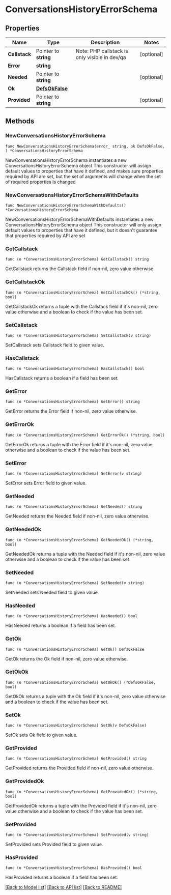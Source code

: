 # ConversationsHistoryErrorSchema

## Properties

Name | Type | Description | Notes
------------ | ------------- | ------------- | -------------
**Callstack** | Pointer to **string** | Note: PHP callstack is only visible in dev/qa | [optional] 
**Error** | **string** |  | 
**Needed** | Pointer to **string** |  | [optional] 
**Ok** | [**DefsOkFalse**](DefsOkFalse.md) |  | 
**Provided** | Pointer to **string** |  | [optional] 

## Methods

### NewConversationsHistoryErrorSchema

`func NewConversationsHistoryErrorSchema(error_ string, ok DefsOkFalse, ) *ConversationsHistoryErrorSchema`

NewConversationsHistoryErrorSchema instantiates a new ConversationsHistoryErrorSchema object
This constructor will assign default values to properties that have it defined,
and makes sure properties required by API are set, but the set of arguments
will change when the set of required properties is changed

### NewConversationsHistoryErrorSchemaWithDefaults

`func NewConversationsHistoryErrorSchemaWithDefaults() *ConversationsHistoryErrorSchema`

NewConversationsHistoryErrorSchemaWithDefaults instantiates a new ConversationsHistoryErrorSchema object
This constructor will only assign default values to properties that have it defined,
but it doesn't guarantee that properties required by API are set

### GetCallstack

`func (o *ConversationsHistoryErrorSchema) GetCallstack() string`

GetCallstack returns the Callstack field if non-nil, zero value otherwise.

### GetCallstackOk

`func (o *ConversationsHistoryErrorSchema) GetCallstackOk() (*string, bool)`

GetCallstackOk returns a tuple with the Callstack field if it's non-nil, zero value otherwise
and a boolean to check if the value has been set.

### SetCallstack

`func (o *ConversationsHistoryErrorSchema) SetCallstack(v string)`

SetCallstack sets Callstack field to given value.

### HasCallstack

`func (o *ConversationsHistoryErrorSchema) HasCallstack() bool`

HasCallstack returns a boolean if a field has been set.

### GetError

`func (o *ConversationsHistoryErrorSchema) GetError() string`

GetError returns the Error field if non-nil, zero value otherwise.

### GetErrorOk

`func (o *ConversationsHistoryErrorSchema) GetErrorOk() (*string, bool)`

GetErrorOk returns a tuple with the Error field if it's non-nil, zero value otherwise
and a boolean to check if the value has been set.

### SetError

`func (o *ConversationsHistoryErrorSchema) SetError(v string)`

SetError sets Error field to given value.


### GetNeeded

`func (o *ConversationsHistoryErrorSchema) GetNeeded() string`

GetNeeded returns the Needed field if non-nil, zero value otherwise.

### GetNeededOk

`func (o *ConversationsHistoryErrorSchema) GetNeededOk() (*string, bool)`

GetNeededOk returns a tuple with the Needed field if it's non-nil, zero value otherwise
and a boolean to check if the value has been set.

### SetNeeded

`func (o *ConversationsHistoryErrorSchema) SetNeeded(v string)`

SetNeeded sets Needed field to given value.

### HasNeeded

`func (o *ConversationsHistoryErrorSchema) HasNeeded() bool`

HasNeeded returns a boolean if a field has been set.

### GetOk

`func (o *ConversationsHistoryErrorSchema) GetOk() DefsOkFalse`

GetOk returns the Ok field if non-nil, zero value otherwise.

### GetOkOk

`func (o *ConversationsHistoryErrorSchema) GetOkOk() (*DefsOkFalse, bool)`

GetOkOk returns a tuple with the Ok field if it's non-nil, zero value otherwise
and a boolean to check if the value has been set.

### SetOk

`func (o *ConversationsHistoryErrorSchema) SetOk(v DefsOkFalse)`

SetOk sets Ok field to given value.


### GetProvided

`func (o *ConversationsHistoryErrorSchema) GetProvided() string`

GetProvided returns the Provided field if non-nil, zero value otherwise.

### GetProvidedOk

`func (o *ConversationsHistoryErrorSchema) GetProvidedOk() (*string, bool)`

GetProvidedOk returns a tuple with the Provided field if it's non-nil, zero value otherwise
and a boolean to check if the value has been set.

### SetProvided

`func (o *ConversationsHistoryErrorSchema) SetProvided(v string)`

SetProvided sets Provided field to given value.

### HasProvided

`func (o *ConversationsHistoryErrorSchema) HasProvided() bool`

HasProvided returns a boolean if a field has been set.


[[Back to Model list]](../README.md#documentation-for-models) [[Back to API list]](../README.md#documentation-for-api-endpoints) [[Back to README]](../README.md)


